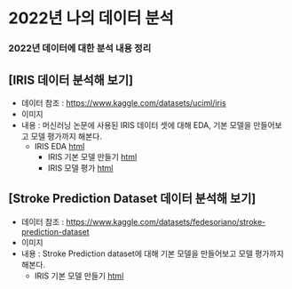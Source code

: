 # 2022년 나의 데이터 분석
### 2022년 데이터에 대한 분석 내용 정리


## [IRIS 데이터 분석해 보기]
  * 데이터 참조 : https://www.kaggle.com/datasets/uciml/iris
  * 이미지 
  * 내용 : 머신러닝 논문에 사용된 IRIS 데이터 셋에 대해 EDA, 기본 모델을 만들어보고 모델 평가까지 해본다.
    * IRIS EDA [html](https://porrima53.github.io/my_data_analysis/IRIS_BASIC01.html)
	  * IRIS 기본 모델 만들기 [html]()
	  * IRIS 모델 평가 [html]()
## [Stroke Prediction Dataset 데이터 분석해 보기]
  * 데이터 참조 : https://www.kaggle.com/datasets/fedesoriano/stroke-prediction-dataset
  * 이미지 
  * 내용 : Stroke Prediction dataset에 대해 기본 모델을 만들어보고 모델 평가까지 해본다.
	  * IRIS 기본 모델 만들기 [html]()
